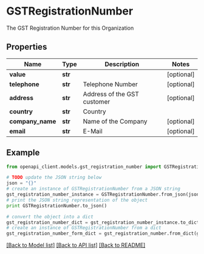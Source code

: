 # GSTRegistrationNumber

The GST Registration Number for this Organization

## Properties
Name | Type | Description | Notes
------------ | ------------- | ------------- | -------------
**value** | **str** |  | [optional] 
**telephone** | **str** | Telephone Number | [optional] 
**address** | **str** | Address of the GST customer | [optional] 
**country** | **str** | Country | 
**company_name** | **str** | Name of the Company | [optional] 
**email** | **str** | E-Mail | [optional] 

## Example

```python
from openapi_client.models.gst_registration_number import GSTRegistrationNumber

# TODO update the JSON string below
json = "{}"
# create an instance of GSTRegistrationNumber from a JSON string
gst_registration_number_instance = GSTRegistrationNumber.from_json(json)
# print the JSON string representation of the object
print GSTRegistrationNumber.to_json()

# convert the object into a dict
gst_registration_number_dict = gst_registration_number_instance.to_dict()
# create an instance of GSTRegistrationNumber from a dict
gst_registration_number_form_dict = gst_registration_number.from_dict(gst_registration_number_dict)
```
[[Back to Model list]](../README.md#documentation-for-models) [[Back to API list]](../README.md#documentation-for-api-endpoints) [[Back to README]](../README.md)


